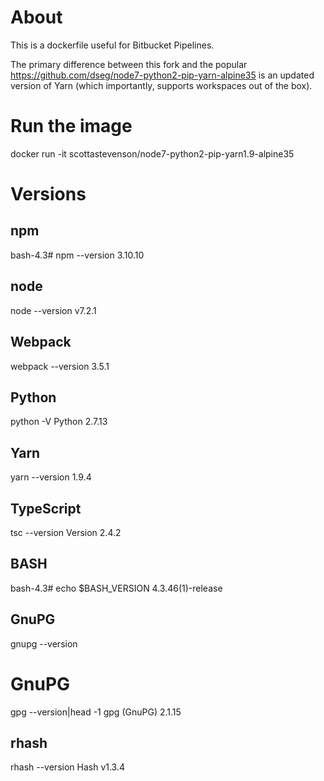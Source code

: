 # About
This is a dockerfile useful for Bitbucket Pipelines.

The primary difference between this fork and the popular https://github.com/dseg/node7-python2-pip-yarn-alpine35 is an updated version of Yarn (which importantly, supports workspaces out of the box).

# Run the image
docker run -it scottastevenson/node7-python2-pip-yarn1.9-alpine35

# Versions
## npm
bash-4.3# npm --version
3.10.10

## node
node --version
v7.2.1

## Webpack
webpack --version
3.5.1

## Python
python -V
Python 2.7.13

## Yarn
yarn --version
1.9.4

## TypeScript
tsc --version
Version 2.4.2

## BASH
bash-4.3# echo $BASH_VERSION
4.3.46(1)-release

## GnuPG
gnupg --version

# GnuPG
gpg --version|head -1
gpg (GnuPG) 2.1.15

## rhash
rhash --version
Hash v1.3.4
